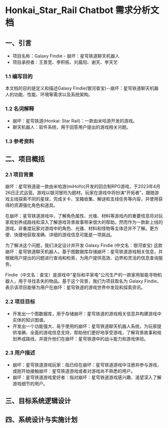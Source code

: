 # Honkai_Star_Rail Chatbot 需求分析文档

## 一、引言
   - 项目名称：Galaxy Findie - 崩坏：星穹铁道聊天机器人
   - 项目承担者：王景宽、李积栋、刘晨阳、谢天、李天艺

 ### 1.1 编写目的
  本文档的目的是定义和描述Galaxy Findie(银河查宝)--崩坏：星穹铁道聊天机器人的功能、性能、环境等需求以及系统架构。
 ### 1.2 名词解释
   - 崩坏：星穹铁道(Honkai: Star Rail)：一款由米哈游开发的游戏。
   - 聊天机器人：软件系统，用于回答用户提出的游戏相关问题。
 ### 1.3 参考资料
     
## 二、项目概括
### 2.1 项目背景
   崩坏：星穹铁道是一款由米哈游(miHoYo)开发的回合制RPG游戏，于2023年4月26日正式运营。游戏以银河冒险为题材。玩家在游戏中将扮演“开拓者”，跟随游戏主线探索不同的星球，完成关卡、宝箱收集、解谜和支线任务等内容，并使用获得的资源强化角色和道具。
   
   在崩坏：星穹铁道游戏中，了解角色属性、光锥、材料等游戏内的重要信息将对玩家规划养成路线和深入了解游戏背景故事带来很大的帮助。然而作为一款新上线的游戏，非重度玩家对游戏中的角色、光锥、材料和怪物等主体还并不了解。更方便、快捷地获取准确、详细的游戏信息可能是一项挑战。
   
   为了解决这个问题，我们决定设计并开发 Galaxy Findie (中文名：银河查宝) 这款崩坏：星穹铁道聊天机器人。基于图数据库存储崩坏：星穹铁道游戏相关信息，并根据用户提出的问题进行查询和检索，为用户提供高效、边界和灵活的信息查询服务。
   
   Findie（中文名：查宝）是游戏中"星际和平家电"公司生产的一款家用智能寻物机器人，用于寻找丢失的物品。基于这个背景，我们为项目取名为 Galaxy Findie，表示该项目能够为用户在崩坏：星穹铁道的游戏世界中发现和探索资讯。
   
### 2.2 项目目标
   - 开发出一个图数据库，用于存储崩坏：星穹铁道的游戏相关信息并构建游戏中实体的知识图谱。
   - 开发出一个功能强大、易于使用的崩坏：星穹铁道聊天机器人系统，为玩家提供准确、全面的游戏信息支持，帮助他们更好地享受游戏，了解背景故事和规划养成路线，并提升他们在崩坏：星穹铁道中的战斗能力和游戏体验。

### 2.3 用户描述
   - 崩坏：星穹铁道游戏玩家：指已经在崩坏：星穹铁道游戏中注册并参与游戏，或刚开始接触崩坏：星穹铁道游戏或者对游戏尚不熟悉的用户。
   - 崩坏：星穹铁道游戏爱好者：指对崩坏：星穹铁道游戏感兴趣、渴望深入了解游戏细节的用户。

## 三、目标系统逻辑设计
## 四、系统设计与实施计划
